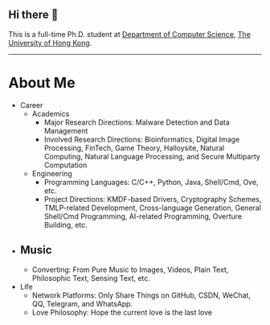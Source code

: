 ## Hi there 👋

This is a full-time Ph.D. student at [Department of Computer Science](https://www.cs.hku.hk/), [The University of Hong Kong](https://www.hku.hk/). 

---

# About Me

- Career
  - Academics
    - Major Research Directions: Malware Detection and Data Management
    - Involved Research Directions: Bioinformatics, Digital Image Processing, FinTech, Game Theory, Halloysite, Natural Computing, Natural Language Processing, and Secure Multiparty Computation
  - Engineering
    - Programming Languages: C/C++, Python, Java, Shell/Cmd, Ove, etc. 
    - Project Directions: KMDF-based Drivers, Cryptography Schemes, TMLP-related Development, Cross-language Generation, General Shell/Cmd Programming, AI-related Programming, Overture Building, etc. 
- Music
  - 
  - Converting: From Pure Music to Images, Videos, Plain Text, Philosophic Text, Sensing Text, etc.  
- Life
  - Network Platforms: Only Share Things on GitHub, CSDN, WeChat, QQ, Telegram, and WhatsApp. 
  - Love Philosophy: Hope the current love is the last love

